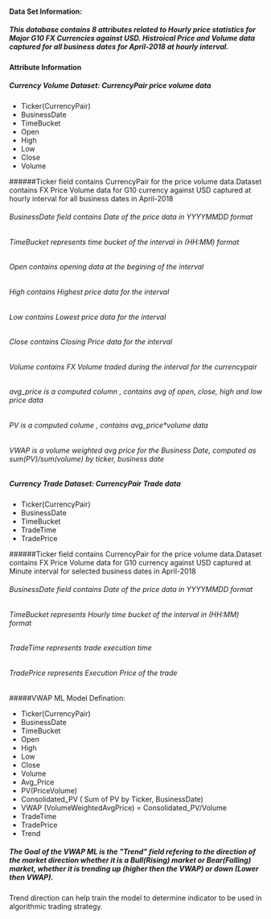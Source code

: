 #### Data Set Information:

##### This database contains 8 attributes related to Hourly price statistics for Major G10 FX Currencies against USD. Histroical Price and Volume data captured for all business dates for April-2018 at hourly interval.

#### Attribute Information
##### Currency Volume Dataset: CurrencyPair price volume data
- Ticker(CurrencyPair)
- BusinessDate
- TimeBucket
- Open
- High 
- Low
- Close
- Volume


######Ticker field contains CurrencyPair for the price volume data.Dataset contains  FX Price Volume data for G10 currency against USD  captured at hourly interval for all business dates in April-2018
###### BusinessDate field contains Date of the price data in YYYYMMDD format
###### TimeBucket represents time bucket of the interval in (HH:MM) format
###### Open contains opening data at the begining of the interval
###### High contains Highest price data for the interval
###### Low contains Lowest price data for the interval
###### Close contains Closing Price data for the interval
###### Volume contains FX Volume traded during the interval for the currencypair
###### avg_price is a computed column , contains avg of open, close, high and low price data
###### PV is a computed colume , contains avg_price*volume data
###### VWAP is a volume weighted avg price for the Business Date, computed as sum(PV)/sum(volume) by ticker, business date

##### Currency Trade Dataset: CurrencyPair Trade data
- Ticker(CurrencyPair)
- BusinessDate
- TimeBucket
- TradeTime 
- TradePrice 

######Ticker field contains CurrencyPair for the price volume data.Dataset contains  FX Price Volume data for G10 currency against USD  captured at Minute interval for selected business dates in April-2018
###### BusinessDate field contains Date of the price data in YYYYMMDD format
###### TimeBucket represents Hourly time bucket of the interval in (HH:MM) format
###### TradeTime represents trade execution time
###### TradePrice represents Execution Price of the trade

#####VWAP ML Model Defination:

- Ticker(CurrencyPair)
- BusinessDate
- TimeBucket
- Open
- High 
- Low
- Close
- Volume
- Avg_Price
- PV(PriceVolume)
- Consolidated_PV ( Sum of PV by Ticker, BusinessDate)
- VWAP (VolumeWeightedAvgPrice) = Consolidated_PV/Volume
- TradeTime
- TradePrice
- Trend


##### The Goal of the VWAP ML is the "Trend" field refering to the direction of the market direction whether it is a Bull(Rising) market or Bear(Falling) market, whether it is trending up (higher then the VWAP) or down (Lower then  VWAP).
Trend direction can help train the model to determine indicator to be used in algorithmic trading strategy.
